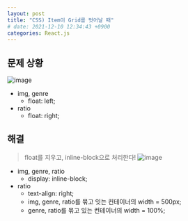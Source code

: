 ```yaml
---
layout: post
title: "CSS) Item이 Grid를 벗어날 때"
# date: 2021-12-10 12:34:43 +0900
categories: React.js
---
```


## 문제 상황
![image](https://user-images.githubusercontent.com/28949166/159418508-9ade1b1b-dfc6-4481-8455-8ba8b2ec2847.png)
- img, genre
  - float: left;
- ratio
  - float: right;

## 해결
> float를 지우고, inline-block으로 처리한다!
![image](https://user-images.githubusercontent.com/28949166/159418702-53ac52c0-e0f8-4657-8928-3f0458abd0a8.png)
- img, genre, ratio
  - display: inline-block;
- ratio
  - text-align: right;
  - img, genre, ratio를 묶고 잇는 컨테이너의 width = 500px;
  - genre, ratio를 묶고 있는 컨테이너의 width = 100%;
